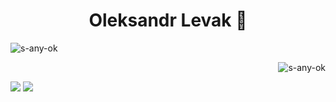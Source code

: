 <h1 align="center">Oleksandr Levak 👋</h1>

<p align="left"> <img src="https://komarev.com/ghpvc/?username=s-any-ok" alt="s-any-ok" /> </p>

<p>&nbsp;<img align="right" src="https://github-readme-stats.vercel.app/api?username=s-any-ok&show_icons=true&hide_title=true&theme=github_dark&hide_border=true" alt="s-any-ok" /></p>

[![](https://img.shields.io/badge/linkedin-%230077B5.svg?&style=for-the-badge&logo=linkedin&logoColor=white)](https://www.linkedin.com/in/oleksandr-l-49a134161/)
[![](https://img.shields.io/badge/Gmail-D14836?style=for-the-badge&logo=gmail&logoColor=white)](mailto:sashavytvyckyj@gmail.com)



